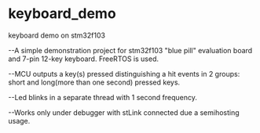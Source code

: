 # keyboard_demo
keyboard demo on stm32f103 


--A simple demonstration project for stm32f103 "blue pill" evaluation board and 7-pin 12-key keyboard. 
FreeRTOS is used.
 
--MCU outputs a key(s) pressed  distinguishing a hit events in 2 groups: short and long(more than one second) pressed keys.

--Led blinks in a separate thread with 1 second frequency.

--Works only under debugger with stLink connected due a semihosting usage.
